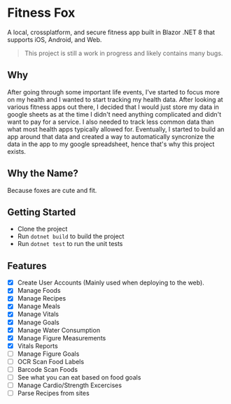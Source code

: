 # Fitness Fox
A local, crossplatform, and secure fitness app built in Blazor .NET 8 that supports iOS, Android, and Web.

> This project is still a work in progress and likely contains many bugs.

## Why
After going through some important life events, I've started to focus more on my health and I wanted to start tracking my health data. After looking at various fitness apps out there, I decided that I would just store my data in google sheets as at the time I didn't need anything complicated and didn't want to pay for a service. I also needed to track less common data than what most health apps typically allowed for. Eventually, I started to build an app around that data and created a way to automatically syncronize the data in the app to my google spreadsheet, hence that's why this project exists.

## Why the Name?
Because foxes are cute and fit.

## Getting Started
- Clone the project
- Run `dotnet build` to build the project
- Run `dotnet test` to run the unit tests

## Features
- [x] Create User Accounts (Mainly used when deploying to the web).
- [x] Manage Foods
- [x] Manage Recipes
- [x] Manage Meals
- [x] Manage Vitals
- [x] Manage Goals
- [x] Manage Water Consumption
- [x] Manage Figure Measurements
- [x] Vitals Reports
- [ ] Manage Figure Goals
- [ ] OCR Scan Food Labels
- [ ] Barcode Scan Foods
- [ ] See what you can eat based on food goals
- [ ] Manage Cardio/Strength Excercises
- [ ] Parse Recipes from sites
